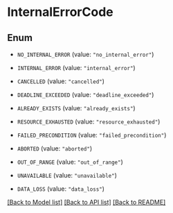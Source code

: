 # InternalErrorCode

## Enum


* `NO_INTERNAL_ERROR` (value: `"no_internal_error"`)

* `INTERNAL_ERROR` (value: `"internal_error"`)

* `CANCELLED` (value: `"cancelled"`)

* `DEADLINE_EXCEEDED` (value: `"deadline_exceeded"`)

* `ALREADY_EXISTS` (value: `"already_exists"`)

* `RESOURCE_EXHAUSTED` (value: `"resource_exhausted"`)

* `FAILED_PRECONDITION` (value: `"failed_precondition"`)

* `ABORTED` (value: `"aborted"`)

* `OUT_OF_RANGE` (value: `"out_of_range"`)

* `UNAVAILABLE` (value: `"unavailable"`)

* `DATA_LOSS` (value: `"data_loss"`)


[[Back to Model list]](../README.md#documentation-for-models) [[Back to API list]](../README.md#documentation-for-api-endpoints) [[Back to README]](../README.md)


